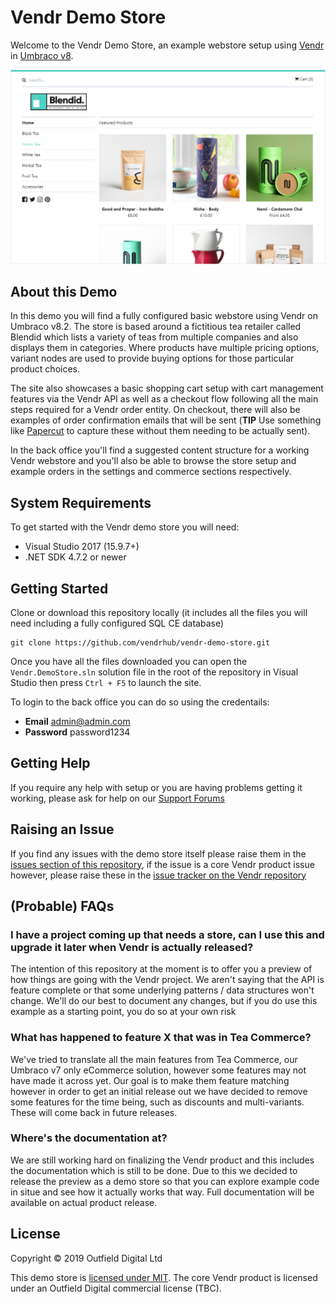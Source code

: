 # Vendr Demo Store

Welcome to the Vendr Demo Store, an example webstore setup using [Vendr](https://getvendr.net) in [Umbraco v8](https://umbraco.com).

![Screenshot](assets/screenshot.png)

## About this Demo

In this demo you will find a fully configured basic webstore using Vendr on Umbraco v8.2. The store is based around a fictitious tea retailer called Blendid which lists a variety of teas from multiple companies and also displays them in categories. Where products have multiple pricing options, variant nodes are used to provide buying options for those particular product choices.

The site also showcases a basic shopping cart setup with cart management features via the Vendr API as well as a checkout flow following all the main steps required for a Vendr order entity. On checkout, there will also be examples of order confirmation emails that will be sent (**TIP** Use something like [Papercut](https://github.com/ChangemakerStudios/Papercut) to capture these without them needing to be actually sent).

In the back office you'll find a suggested content structure for a working Vendr webstore and you'll also be able to browse the store setup and example orders in the settings and commerce sections respectively.

## System Requirements

To get started with the Vendr demo store you will need:

* Visual Studio 2017 (15.9.7+)
* .NET SDK 4.7.2 or newer

## Getting Started

Clone or download this repository locally (it includes all the files you will need including a fully configured SQL CE database)

````
git clone https://github.com/vendrhub/vendr-demo-store.git
````

Once you have all the files downloaded you can open the `Vendr.DemoStore.sln` solution file in the root of the repository in Visual Studio then press `Ctrl + F5` to launch the site.

To login to the back office you can do so using the credentails:

* **Email** admin@admin.com
* **Password** password1234

## Getting Help

If you require any help with setup or you are having problems getting it working, please ask for help on our [Support Forums](https://our.umbraco.com/packages/website-utilities/vendr/vendr-support/)

## Raising an Issue

If you find any issues with the demo store itself please raise them in the [issues section of this repository](https://github.com/vendrhub/vendr-demo-store/issues), if the issue is a core Vendr product issue however, please raise these in the [issue tracker on the Vendr repository](https://github.com/vendrhub/vendr-demo-store/issues)

## (Probable) FAQs

### I have a project coming up that needs a store, can I use this and upgrade it later when Vendr is actually released?

The intention of this repository at the moment is to offer you a preview of how things are going with the Vendr project. We aren't saying that the API is feature complete or that some underlying patterns / data structures won't change. We'll do our best to document any changes, but if you do use this example as a starting point, you do so at your own risk

### What has happened to feature X that was in Tea Commerce?

 We've tried to translate all the main features from Tea Commerce, our Umbraco v7 only eCommerce solution, however some features may not have made it across yet. Our goal is to make them feature matching however in order to get an initial release out we have decided to remove some features for the time being, such as discounts and multi-variants. These will come back in future releases.

### Where's the documentation at?

We are still working hard on finalizing the Vendr product and this includes the documentation which is still to be done. Due to this we decided to release the preview as a demo store so that you can explore example code in situe and see how it actually works that way. Full documentation will be available on actual product release.

## License

Copyright © 2019 Outfield Digital Ltd

This demo store is [licensed under MIT](LICENSE). The core Vendr product is licensed under an Outfield Digital commercial license (TBC).

